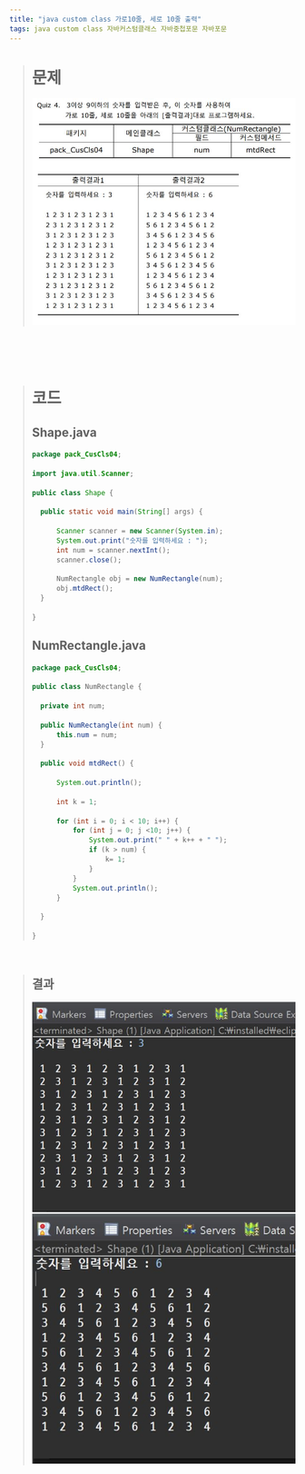 ```yaml
---
title: "java custom class 가로10줄, 세로 10줄 출력"
tags: java custom class 자바커스텀클래스 자바중첩포문 자바포문
---
```


> # 문제
> ![quiz](/assets/images/2.JPG)

<br>
<br>
<br>

> # 코드
> ## Shape.java
> ```java
>package pack_CusCls04;
>
>import java.util.Scanner;
>
>public class Shape {
>
>	public static void main(String[] args) {
>		
>		Scanner scanner = new Scanner(System.in);
>		System.out.print("숫자를 입력하세요 : ");
>		int num = scanner.nextInt();
>		scanner.close();
>		
>		NumRectangle obj = new NumRectangle(num);
>		obj.mtdRect();
>	}
>
>}
>```
> 
> ## NumRectangle.java
> ```java
>package pack_CusCls04;
>
>public class NumRectangle {
>	
>	private int num;
>
>	public NumRectangle(int num) {
>		this.num = num;
>	}
>	
>	public void mtdRect() {
>		
>		System.out.println();
>		
>		int k = 1;
>		
>		for (int i = 0; i < 10; i++) {
>			for (int j = 0; j <10; j++) {
>				System.out.print(" " + k++ + " ");
>				if (k > num) {
>					k= 1;
>				}
>			}
>			System.out.println();
>		}
>		
>	}
>
>}
> ```
<br>

> ## 결과
>![quiz](/assets/images/2-1.JPG)
>![quiz](/assets/images/2-2.JPG)



